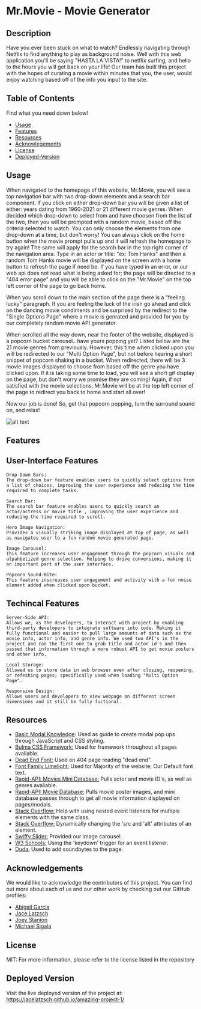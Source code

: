 # Mr.Movie - Movie Generator

## Description

Have you ever been stuck on what to watch? Endlessly navigating through Netflix to find anything to play as background noise. Well with this web application you'll be saying "HASTA LA VISTA!" to netflix surfing, and hello to the hours you will get back on your life! Our team has built this project with the hopes of curating a movie within minutes that you, the user, would enjoy watching based off of the info you input to the site.

## Table of Contents

 Find what you need down below!

- [Usage](#usage)
- [Features](#features)
- [Resources](#resources)
- [Acknowlegements](#acknowledgements)
- [License](#license)
- [Deployed-Version](#deployed-version)

## Usage

When navigated to the homepage of this website, Mr.Movie, you will see a top navigation bar with two drop-down elements and a search bar component. If you click on either drop-down bar you will be given a list of either: years dating from 1960-2021 or 21 different movie genres. When decided which drop-down to select from and have choosen from the list of the two, then you will be prompted with a random movie, based off the criteria selected to watch. You can only choose the elements from one drop-down at a time, but don't worry! You can always click on the home button when the movie prompt pulls up and it will refresh the homepage to try again! The same will apply for the search bar in the top right corner of the navigation area. Type in an actor or title: "ex: Tom Hanks" and then a random Tom Hanks movie will be displayed on the screen with a home button to refresh the page if need be. If you have typed in an error, or our web api does not read what is being asked for; the page will be directed to a "404 error page" and you will be able to click on the "Mr.Movie" on the top left corner of the page to go back home.

When you scroll down to the main section of the page there is a "feeling lucky" paragraph. If you are feeling the luck of the irish go ahead and click on the dancing movie condiments and be surprised by the redirect to the "Single Options Page" where a movie is genrated and provided for you by our completely random movie API generator.

When scrolled all the way down, near the footer of the website, displayed is a popcorn bucket carousel.. have yours popping yet? Listed below are the 21 movie genres from previously. However, this time when clicked upon you will be redirected to our "Multi Option Page", but not before hearing a short snippet of popcorn shaking in a bucket. When redirected, there will be 3 movie images displayed to choose from based off the genre you have clicked upon. If it is taking some time to load, you will see a short gif display on the page, but don't worry we promise they are coming! Again, if not satisfied with the movie selections, Mr.Movie will be at the top left corner of the page to redirect you back to home and start all over!

Now our job is done! So, get that popcorn popping, turn the surround sound on, and relax!

![alt text](./Assets/images/main-page-screenshot.png)

## Features

## User-Interface Features

    Drop-Down Bars: 
    The drop-down bar feature enables users to quickly select options from a list of choices, improving the user experience and reducing the time required to complete tasks.

    Search Bar:
    The search bar feature enables users to quickly search an actor/actress or movie title , improving the user experience and reducing the time required to scroll.

    Hero Image Navigation:
    Provides a visually striking image displayed at top of page, as well as navigates user to a fun random movie generated page.

    Image Carousel:
    This feature increases user engagement through the popcorn visuals and alpahbetized genre selection. Helping to drive conversions, making it an important part of the user interface.

    Popcorn Sound-Bite:
    This feature inscreases user engagement and activity with a fun noise element added when clicked upon bucket.

## Techincal Features

    Server-Side API: 
    Allows we, as the developers, to interact with project by enabling third-party developers to integrate software into code. Making it fully functional and easier to pull large amounts of data such as the movie info, actor info, and genre info. We used two API's in the project and ran the first one to grab title and actor id's and then passed that information through a more robust API to get movie posters and other info.

    Local Storage: 
    Allowed us to store data in web browser even after closing, reopening, or refeshing pages; specifically used when loading "Multi Option Page". 

    Responsive Design:
    Allows users and developers to view webpage on different screen dimensions and it still be fully fuctional.

## Resources

- [Basic Modal Knowledge](https://www.w3schools.com/howto/howto_css_modals.asp): Used as guide to create modal pop ups through JavaScript and CSS styling.
- [Bulma CSS Framework:](https://bulma.io/) Used for framework throughout all pages avaliable.
- [Dead End Font:](https://fonts.googleapis.com/css2?family=Creepster&family=Limelight&display=swap) Used on 404 page reading "dead end".
- [Font Family Limelight:](https://fonts.googleapis.com/css2?family=Limelight&display=swap) Used for Majority of the website; Our Default font text.
- [Rapid-API: Movies Mini Database:](https://rapidapi.com/SAdrian/api/moviesminidatabase/) Pulls actor and movie ID's, as well as genres avaliable.
- [Rapid-API: Movie Database:](https://rapidapi.com/SAdrian/api/moviesdatabase/) Pulls movie poster images, and mini database passes through to get all movie information displayed on pages/modals.
- [Stack Overflow:](https://stackoverflow.com/questions/50643302/addeventlistener-on-a-queryselectorall-with-classlist) Help with using nested event listeners for multiple elements with the same class.
- [Stack Overflow:](https://stackoverflow.com/questions/18067902/dynamically-add-alternate-text-for-your-image-using-the-image-url-is-it-possible) Dynamically changing the 'src and 'alt' attributes of an element.
- [Swiffy Slider:](https://swiffyslider.com/) Provided our image carousel.
- [W3 Schools:](https://www.w3schools.com/howto/howto_js_trigger_button_enter.asp) Using the 'keydown' trigger for an event listener.
- [Duda:](https://blog.duda.co/how-to-add-audio-to-a-website#:~:text=An%20easy%20way%20to%20embed,CMS%20platforms%20and%20website%20builders.) Used to add soundbytes to the page.

## Acknowledgements

We would like to acknowledge the contributors of this project. You can find out more about each of us and our other work by checking out our GitHub profiles:

- [Abigail Garcia](https://github.com/abigailmgarcia)
- [Jace Latzsch](https://github.com/jacelatzsch)
- [Joey Stanion](https://github.com/Jstanion)
- [Michael Sigala](https://github.com/Msigala96)

## License

MIT: For more information, please refer to the license listed in the repository

## Deployed Version

Visit the live deployed version of the project at: <https://jacelatzsch.github.io/amazing-project-1/>
